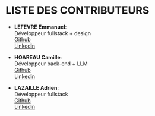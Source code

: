 # LISTE DES CONTRIBUTEURS

- **LEFEVRE Emmanuel**:  
Développeur fullstack + design  
[Github](https://github.com/EmmanuelLefevre)  
[Linkedin](https://www.linkedin.com/in/emmanuel-l-06350b167/)  

- **HOAREAU Camille**:  
Développeur back-end + LLM  
[Github](https://github.com/Camille9999)  
[Linkedin](https://www.linkedin.com/in/camille-hoareau-487782253/)  

- **LAZAILLE Adrien**:  
Développeur fullstack  
[Github](https://github.com/adrienlzl)  
[Linkedin](https://www.linkedin.com/in/adrien-lazaille-11767266/)  

